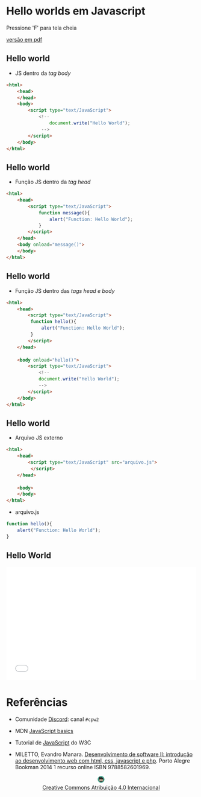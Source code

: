 <!-- .slide:  data-background-opacity="0.1" data-background-image="https://miro.medium.com/max/1800/1*6ahbWjp_g9hqhaTDSJOL1Q.png" 
data-transition="convex"  -->
# Hello worlds em Javascript
<!-- .element: style="margin-bottom:100px; font-size: 50px; color:white; font-family: Marker Felt;" -->

Pressione 'F' para tela cheia
<!-- .element: style="font-size: small; color:white;" -->

[versão em pdf](?print-pdf)
<!-- .element: style="font-size: small;" -->


<!-- .slide: data-transition="convex" -->
## Hello world

* JS dentro da *tag body*
<!-- .element: style="margin-bottom:50px; font-size: 24px;" -->

```html
<html>
    <head>
    </head>
    <body>
        <script type="text/JavaScript">
            <!--
                document.write("Hello World");
	         -->
        </script>
    </body>
</html>
```


<!-- .slide: data-transition="convex" -->
## Hello world

* Função JS dentro da *tag* *head*
<!-- .element: style="margin-bottom:50px; font-size: 24px;" -->

```html
<html>
    <head>
        <script type="text/JavaScript">
            function message(){
                alert("Function: Hello World");
            }
        </script>
    </head>
    <body onload="message()">
    </body>
</html>
```


<!-- .slide: data-transition="convex" -->
## Hello world

* Função JS dentro das *tags* *head e body*
<!-- .element: style="margin-bottom:50px; font-size: 24px;" -->

```html
<html>
    <head>
        <script type="text/JavaScript">
         function hello(){
             alert("Function: Hello World");
         }
        </script>
    </head>

	<body onload="hello()">
    	<script type="text/JavaScript">
         	<!--
         	document.write("Hello World");
         	-->
    	</script>
	</body>
</html>
```


<!-- .slide: data-transition="convex" -->
## Hello world

* Arquivo JS externo
<!-- .element: style="margin-bottom:50px; font-size: 24px;" -->

```html
<html>
    <head>
        <script type="text/JavaScript" src="arquivo.js">
		 </script>
    </head>

    <body>
    </body>
</html>
```

* arquivo.js

```JavaScript
function hello(){
    alert("Function: Hello World");
}
```


<!-- .slide: data-transition="convex" -->
## Hello World

<iframe width="100%" height="300" src="//jsfiddle.net/prestesmachado/b9ygzkqo/embedded/js,html,result/dark/" allowfullscreen="allowfullscreen" allowpaymentrequest frameborder="0"></iframe>


# Referências

* Comunidade [Discord](https://discord.com/invite/C29cqvm): canal `#cpw2`
<!-- .element: style="margin-bottom:50px; font-size: 24px;" -->

* MDN [JavaScript basics](https://developer.mozilla.org/en-US/docs/Learn/Getting_started_with_the_web/JavaScript_basics)
<!-- .element: style="margin-bottom:50px; font-size: 24px;" -->

* Tutorial de [JavaScript](http://www.w3schools.com/js) do W3C
<!-- .element: style="margin-bottom:50px; font-size: 24px;" -->

* MILETTO, Evandro Manara. [Desenvolvimento de software II: introdução ao desenvolvimento web com html, css, javascript e php](https://biblioteca.ifrs.edu.br/pergamum_ifrs/biblioteca_s/acesso_login.php?cod_acervo_acessibilidade=5020682&acesso=aHR0cHM6Ly9pbnRlZ3JhZGEubWluaGFiaWJsaW90ZWNhLmNvbS5ici9ib29rcy85Nzg4NTgyNjAxOTY5&label=acesso%20restrito). Porto Alegre Bookman 2014 1 recurso online ISBN 9788582601969.
<!-- .element: style="margin-bottom:100px; font-size: 24px;" -->

<center>
<a href="https://github.com/rodrigoprestesmachado" target="blanck"><img src="../../imgs/logo.png" alt="Rodrigo Prestes Machado" width="4%" height="4%" border=0 style="border:0; text-decoration:none; outline:none"></a><br/>
<a rel="license" href="http://creativecommons.org/licenses/by/4.0/">Creative Commons Atribuição 4.0 Internacional</a>
</center>